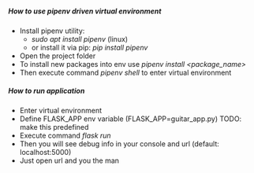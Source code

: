 ##### How to use pipenv driven virtual environment

- Install pipenv utility:
  - *sudo apt install pipenv* (linux)
  - or install it via pip: *pip install pipenv*
- Open the project folder
- To install new packages into env use *pipenv install <package_name>*
- Then execute command *pipenv shell* to enter virtual environment

##### How to run application

- Enter virtual environment
- Define FLASK_APP env variable (FLASK_APP=guitar_app.py) TODO: make this predefined
- Execute command *flask run*
- Then you will see debug info in your console and url (default: localhost:5000)
- Just open url and you the man
